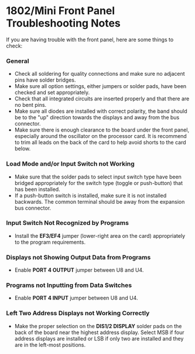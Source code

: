 # 1802/Mini Front Panel Troubleshooting Notes

If you are having trouble with the front panel, here are some things to check:

### General
* Check all soldering for quality connections and make sure no adjacent pins have solder bridges.
* Make sure all option settings, either jumpers or solder pads, have been checked and set appropriately.
* Check that all integrated circuits are inserted properly and that there are no bent pins.
* Make sure all diodes are installed with correct polarity, the band should be to the "up" direction towards the displays and away from the bus connector.
* Make sure there is enough clearance to the board under the front panel, especially around the oscillator on the processor card. It is recommend to trim all leads on the back of the card to help avoid shorts to the card below.

### Load Mode and/or Input Switch not Working
* Make sure that the solder pads to select input switch type have been bridged appropriately for the switch type (toggle or push-button) that has been installed.
* If a push-button switch is installed, make sure it is not installed backwards. The common terminal should be away from the expansion bus connector.

### Input Switch Not Recognized by Programs
* Install the **EF3/EF4** jumper (lower-right area on the card) appropriately to the program requirements.

### Displays not Showing Output Data from Programs
* Enable **PORT 4 OUTPUT** jumper between U8 and U4.

### Programs not Inputting from Data Switches
* Enable **PORT 4 INPUT** jumper between U8 and U4.

### Left Two Address Displays not Working Correctly
* Make the proper selection on the **DIS1/2 DISPLAY** solder pads on the back of the board near the highest address display. Select MSB if four address displays are installed or LSB if only two are installed and they are in the left-most positions.


